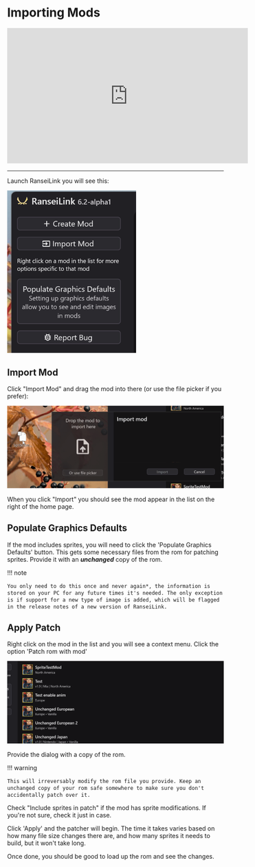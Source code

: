 # Importing Mods

<iframe width="560" height="315" src="https://www.youtube.com/embed/xV_ixtJKsCU?si=0s75u0fPdKrAk6Xl" title="YouTube video player" frameborder="0" allow="accelerometer; autoplay; clipboard-write; encrypted-media; gyroscope; picture-in-picture; web-share" referrerpolicy="strict-origin-when-cross-origin" allowfullscreen></iframe>

---

Launch RanseiLink you will see this:

<img src="/assets/home-screen-sidebar.png" width=300>

## Import Mod

Click "Import Mod" and drag the mod into there (or use the file picker if you prefer):

![Animated image showing a mod being dragged and dropped into the RanseiLink window](../assets/import-mod-drag.gif)

When you click "Import" you should see the mod appear in the list on the right of the home page.

## Populate Graphics Defaults

If the mod includes sprites, you will need to click the 'Populate Graphics Defaults' button. This gets some necessary files from the rom for patching sprites. Provide it with an ***unchanged*** copy of the rom.

!!! note

    You only need to do this once and never again*, the information is stored on your PC for any future times it's needed. The only exception is if support for a new type of image is added, which will be flagged in the release notes of a new version of RanseiLink.

## Apply Patch

Right click on the mod in the list and you will see a context menu. Click the option 'Patch rom with mod'

![Animated image showing the right click menu being openend on a mod and patch option being selected](../assets/patch-rom-menu.gif)

Provide the dialog with a copy of the rom.

!!! warning

    This will irreversably modify the rom file you provide. Keep an unchanged copy of your rom safe somewhere to make sure you don't accidentally patch over it.

Check "Include sprites in patch" if the mod has sprite modifications. If you're not sure, check it just in case.

Click 'Apply' and the patcher will begin. The time it takes varies based on how many file size changes there are, and how many sprites it needs to build, but it won't take long.

Once done, you should be good to load up the rom and see the changes.